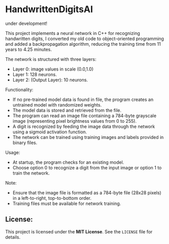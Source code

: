 # HandwrittenDigitsAI
under development!

This project implements a neural network in C++ for recognizing handwritten digits, I converted my old code to object-oriented programming and added a backpropagation algorithm, reducing the training time from 11 years to 4.25 minutes.

The network is structured with three layers:
  - Layer 0: image values in scale (0.0,1.0)
  - Layer 1: 128 neurons.
  - Layer 2: (Output Layer): 10 neurons.

Functionality:
  - If no pre-trained model data is found in file, the program creates an untrained model with randomized weights.
  - The model data is stored and retrieved from the file.
  - The program can read an image file containing a 784-byte grayscale image (representing pixel brightness values from 0 to 255).
  - A digit is recognized by feeding the image data through the network using a sigmoid activation function.
  - The network can be trained using training images and labels provided in binary files.

Usage:
  - At startup, the program checks for an existing model.
  - Choose option 0 to recognize a digit from the input image or option 1 to train the network.
  
Note:
  - Ensure that the image file is formatted as a 784-byte file (28x28 pixels) in a left-to-right, top-to-bottom order.
  - Training files must be available for network training.

## License:
This project is licensed under the **MIT License**. See the `LICENSE` file for details.

